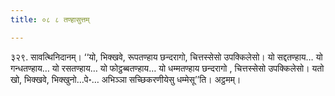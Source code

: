 ```yaml
---
title: ०८ ८ तण्हासुत्तम्

---
```


३२९. सावत्थिनिदानम्। ‘‘यो, भिक्खवे, रूपतण्हाय छन्दरागो, चित्तस्सेसो उपक्किलेसो। यो सद्दतण्हाय… यो गन्धतण्हाय… यो रसतण्हाय… यो फोट्ठब्बतण्हाय… यो धम्मतण्हाय छन्दरागो , चित्तस्सेसो उपक्किलेसो। यतो खो, भिक्खवे, भिक्खुनो…पे॰… अभिञ्ञा सच्छिकरणीयेसु धम्मेसू’’ति। अट्ठमम्।  

